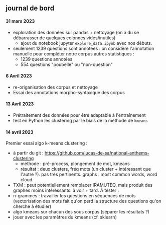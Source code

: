 ## journal de bord
#### 31 mars 2023
- exploration des données sur pandas + nettoyage (on a du se débarrasser de quelques colonnes vides/inutiles)
    - ajout du notebook jupyter `explore_data.ipynb` avec nos débuts.
- seulement 1239 questions sont annotées : on considère l'annotation manuelle pour compléter notre corpus
    autres statistiques : 
    - 1239 questions annotées
    - 554 questions "poubelle" ou "non-question"
    
#### 6 Avril 2023
- re-origanisation des corpus et nettoyage
- Essai des annotations morpho-syntaxique des corpus 


#### 13 Avril 2023
- Prétraitement des données pour être adaptable à l'entraînement
- test en Python les clustering par le biais de la méthode de `kmeans`
    
#### 14 avril 2023
Premier essai algo k-means clustering :
- à partir du git : https://github.com/lucas-de-sa/national-anthems-clustering
	- méthode : pré-process, plongement de mot, kmeans
	- résultat : deux clusters, fréq mots (un cluster + intéressant que l'autre ?). pas très pertinents. graphs : most common words, word cloud.
- TXM : peut potentiellement remplacer IRAMUTEQ, mais produit des graphes moins intéressants. à voir + tard.
À tester : 
- n-grammes : travailler les questions en séquences de mots (vectorisation des mots fait qu'on perd la structure des questions qu'on cherche à étudier)
- algo kmeans sur chacun des sous corpus (séparer les résultats ?)
- jouer avec les paramètres du kmeans (cf. sklearn)
